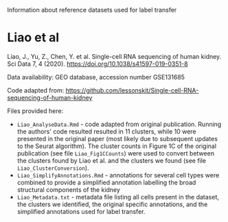 Information about reference datasets used for label transfer

# Liao et al

Liao, J., Yu, Z., Chen, Y. et al. Single-cell RNA sequencing of human kidney. Sci Data 7, 4 (2020). https://doi.org/10.1038/s41597-019-0351-8

Data availability: GEO database, accession number GSE131685

Code adapted from: https://github.com/lessonskit/Single-cell-RNA-sequencing-of-human-kidney

Files provided here:

* `Liao_AnalyseData.Rmd` - code adapted from original publication. Running the authors' code resulted resulted in 11 clusters, while 10 were presented in the original paper (most likely due to subsequent updates to the Seurat algorithm). The cluster counts in Figure 1C of the original publication (see file `Liao_Fig1CCounts`) were used to convert between the clusters found by Liao et al. and the clusters we found (see file `Liao_ClusterConversion`).
* `Liao_SimplifyAnnotations.Rmd` - annotations for several cell types were combined to provide a simplified annotation labelling the broad structural components of the kidney
* `Liao_Metadata.txt` - metadata file listing all cells present in the dataset, the clusters we identified, the original specific annotations, and the simplified annotations used for label transfer.
